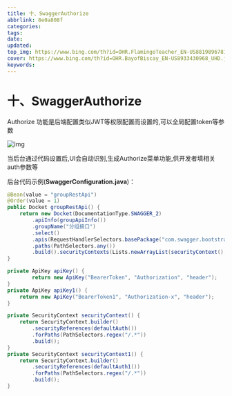```yaml
---
title: 十、SwaggerAuthorize
abbrlink: 8e0a808f
categories:
tags:
date:
updated:
top_img: https://www.bing.com/th?id=OHR.FlamingoTeacher_EN-US8819896781_UHD.jpg
cover: https://www.bing.com/th?id=OHR.BayofBiscay_EN-US8933430968_UHD.jpg
keywords:
---
```

# 十、SwaggerAuthorize

Authorize 功能是后端配置类似JWT等权限配置而设置的,可以全局配置token等参数

![img](https://s3.uuu.ovh/imgs/2022/06/12/27e1b04ad967b7db.png)

当后台通过代码设置后,UI会自动识别,生成Authorize菜单功能,供开发者填相关auth参数等

后台代码示例(**SwaggerConfiguration.java**)：

```java
@Bean(value = "groupRestApi")
@Order(value = 1)
public Docket groupRestApi() {
    return new Docket(DocumentationType.SWAGGER_2)
        .apiInfo(groupApiInfo())
        .groupName("分组接口")
        .select()
        .apis(RequestHandlerSelectors.basePackage("com.swagger.bootstrap.ui.demo.group"))
        .paths(PathSelectors.any())
        .build().securityContexts(Lists.newArrayList(securityContext(),securityContext1())).securitySchemes(Lists.<SecurityScheme>newArrayList(apiKey(),apiKey1()));
}

private ApiKey apiKey() {
        return new ApiKey("BearerToken", "Authorization", "header");
}
private ApiKey apiKey1() {
    return new ApiKey("BearerToken1", "Authorization-x", "header");
}

private SecurityContext securityContext() {
    return SecurityContext.builder()
        .securityReferences(defaultAuth())
        .forPaths(PathSelectors.regex("/.*"))
        .build();
}
private SecurityContext securityContext1() {
    return SecurityContext.builder()
        .securityReferences(defaultAuth1())
        .forPaths(PathSelectors.regex("/.*"))
        .build();
}
```


